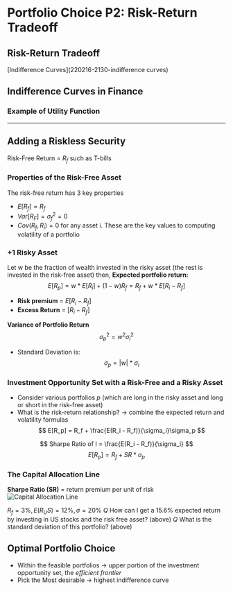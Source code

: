 # Portfolio Choice P2: Risk-Return Tradeoff

## Risk-Return Tradeoff


[Indifference Curves](220216-2130-indifference curves)


## Indifference Curves in Finance

### Example of Utility Function

--------------------------
## Adding a Riskless Security
Risk-Free Return = $R_f$ such as T-bills


### Properties of the Risk-Free Asset
The risk-free return has 3 key properties 
- $E[R_f] = R_f$
- $Var[R_F] = \sigma_f^2 = 0$
- $Cov(R_f,R_i) = 0$ for any asset i.
These are the key values to computing volatility of a portfolio


### +1 Risky Asset
Let w be the fraction of wealth invested in the risky asset (the rest is invested in the risk-free asset) then,
**Expected portfolio return:**
$$
E[R_p] = w * E[R_i] + (1-w)R_f = R_f + w * E[R_i - R_f]
$$

- **Risk premium** = $E[R_i - R_f]$
- **Excess Return** = $[R_i - R_f]$
 
**Variance of Portfolio Return**
$$
\sigma_p^2 = w^2 \sigma_i^2
$$
- Standard Deviation is: 
$$
\sigma_p = |w| * \sigma_i
$$




### Investment Opportunity Set with a Risk-Free and a Risky Asset
- Consider various portfolios $p$ (which are long in the risky asset and long or short in the risk-free asset)
- What is the risk-return relationship? -> combine the expected return and volatility formulas
$$
E[R_p] = R_f + \frac{E(R_i - R_f)}{\sigma_i}\sigma_p
$$

$$
Sharpe Ratio of I = \frac{E(R_i - R_f)}{\sigma_i}
$$
$$
E[R_p] = R_f + SR * \sigma_p
$$

### The Capital Allocation Line

**Sharpe Ratio (SR)** = return premium per unit of risk
![Capital Allocation Line](capitalAllocationLine.png)

$R_f = 3\%, E(R_US) = 12\%, \sigma = 20\%$
*Q* How can I get a 15.6% expected return by investing in US stocks and the risk free asset? (above)
*Q* What is the standard deviation of this portfolio? (above)

## Optimal Portfolio Choice

* Within the feasible portfolios -> upper portion of the investment opportunity set, the *efficient frontier*
* Pick the Most desirable -> highest indifference curve



